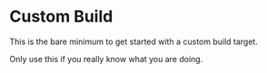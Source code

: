 # Custom Build

This is the bare minimum to get started with a custom build target.

Only use this if you really know what you are doing.